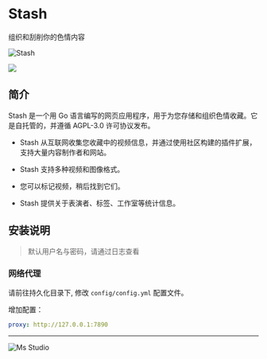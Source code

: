 # Stash

组织和刮削你的色情内容

![Stash](https://file.lifebus.top/imgs/stasho_cover.png)

![](https://img.shields.io/badge/%E6%96%B0%E7%96%86%E8%90%8C%E6%A3%AE%E8%BD%AF%E4%BB%B6%E5%BC%80%E5%8F%91%E5%B7%A5%E4%BD%9C%E5%AE%A4-%E6%8F%90%E4%BE%9B%E6%8A%80%E6%9C%AF%E6%94%AF%E6%8C%81-blue)

## 简介

Stash 是一个用 Go 语言编写的网页应用程序，用于为您存储和组织色情收藏。它是自托管的，并遵循 AGPL-3.0 许可协议发布。

+ Stash 从互联网收集您收藏中的视频信息，并通过使用社区构建的插件扩展，支持大量内容制作者和网站。

+ Stash 支持多种视频和图像格式。

+ 您可以标记视频，稍后找到它们。

+ Stash 提供关于表演者、标签、工作室等统计信息。

## 安装说明

> 默认用户名与密码，请通过日志查看

### 网络代理

请前往持久化目录下, 修改 `config/config.yml` 配置文件。

增加配置：

```yml
proxy: http://127.0.0.1:7890
```

---

![Ms Studio](https://file.lifebus.top/imgs/ms_blank_001.png)
